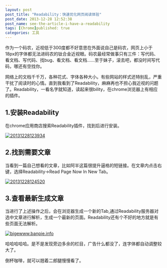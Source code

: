 ```yaml
---
layout: post
post_title: "Readability：快速优化网页阅读体验"
post_date: 2013-12-28 12:52:38
post_name: see-the-article-i-have-a-readability
tags: [Chrome]published: true
categories: 工具
---
```


作为一个码农，近视低于300度都不好意思在外面说自己是码农，网页上小于18px的字体都无法进码农的钛合金近视眼。码农最经常做事只有三件：写代码、看文档、写代码、找bug、看文档、看文档......至于妹子，滚去吧，都没时间写代码，哪还有空找你。

网络上的文档千千万，各种花式、字体各种大小。有些网站的样式还特别乱，严重干扰了阅读时的心情。直到我看到了Readability，麻麻再也不担心我近视的问题了。Readability，一看名字就知道，读起来很bility，在chrome浏览器上有相应的插件。

## 1.安装Readability

在chrome应用商店搜索Readability插件，找到后进行安装。

[![20131228123934](http://7arnhx.com1.z0.glb.clouddn.com/wp-content/uploads/2013/12/20131228123934.jpg)](http://7arnhx.com1.z0.glb.clouddn.com/wp-content/uploads/2013/12/20131228123934.jpg)

## 2.找到需要文章

当看到一篇自己想看的文章，比如阿半这篇很提升逼格的短链接。在文章内点击右键，选择Readability-&gt;Read Page Now In New Tab。

[![20131228124520](http://7arnhx.com1.z0.glb.clouddn.com/wp-content/uploads/2013/12/20131228124520.jpg)](http://7arnhx.com1.z0.glb.clouddn.com/wp-content/uploads/2013/12/20131228124520.jpg)

## 3.查看最新生成文章

当进行了上述操作之后，会在浏览器生成一个新的Tab,通过Readability服务器对选中文章进行解析，生成一个最新的页面。Readability还有个不好的地方就是有些页面无法解析。

[![bigewww.banpie.info](http://7arnhx.com1.z0.glb.clouddn.com/wp-content/uploads/2013/12/bigewww.banpie.info_.png)](http://7arnhx.com1.z0.glb.clouddn.com/wp-content/uploads/2013/12/bigewww.banpie.info_.png)

哈哈哈哈哈。是不是发现旁边多余的栏目，广告什么都没了，连字体都自动调整较大了。

倒杯咖啡，就可以翘着二郎腿慢慢看了。